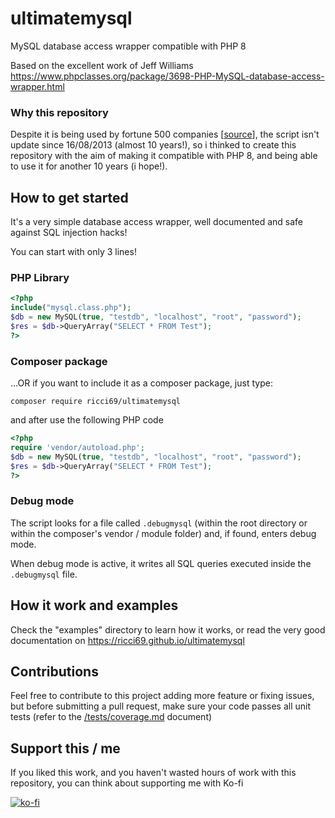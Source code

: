# ultimatemysql
MySQL database access wrapper compatible with PHP 8

Based on the excellent work of Jeff Williams
https://www.phpclasses.org/package/3698-PHP-MySQL-database-access-wrapper.html

### Why this repository
Despite it is being used by fortune 500 companies [[source](https://www.phpclasses.org/discuss/package/3698/thread/72/)], the script isn't update since 16/08/2013 (almost 10 years!), so i thinked to create this repository with the aim of making it compatible with PHP 8, and being able to use it for another 10 years (i hope!).

## How to get started
It's a very simple database access wrapper, well documented and safe against SQL injection hacks!

You can start with only 3 lines!

### PHP Library
```php
<?php
include("mysql.class.php");
$db = new MySQL(true, "testdb", "localhost", "root", "password");
$res = $db->QueryArray("SELECT * FROM Test");
?>
```

### Composer package
...OR if you want to include it as a composer package, just type:
```shell
composer require ricci69/ultimatemysql
```
and after use the following PHP code
```php
<?php
require 'vendor/autoload.php';
$db = new MySQL(true, "testdb", "localhost", "root", "password");
$res = $db->QueryArray("SELECT * FROM Test");
?>
```

### Debug mode
The script looks for a file called ```.debugmysql``` (within the root directory or within the composer's vendor / module folder) and, if found, enters debug mode.

When debug mode is active, it writes all SQL queries executed inside the ```.debugmysql``` file.

## How it work and examples
Check the "examples" directory to learn how it works, or read the very good documentation on https://ricci69.github.io/ultimatemysql


## Contributions
Feel free to contribute to this project adding more feature or fixing issues, but before submitting a pull request, make sure your code passes all unit tests (refer to the [/tests/coverage.md](/tests/coverage.md) document)


## Support this / me
If you liked this work, and you haven't wasted hours of work with this repository, you can think about supporting me with Ko-fi

[![ko-fi](https://ko-fi.com/img/githubbutton_sm.svg)](https://ko-fi.com/P5P5FY846)
